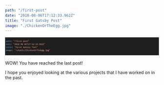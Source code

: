 ```yaml
---
path: "/first-post"
date: "2018-08-06T17:12:33.962Z"
title: "First Gatsby Post"
image: "./ChickenOrTheEgg.jpg"
---
```


![](static/ChickenOrTheEgg.jpg)

WOW! You have reached the last post!

I hope you enjoyed looking at the various projects that I have worked on in the past.